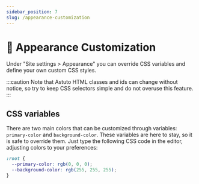 ```yaml
---
sidebar_position: 7
slug: /appearance-customization
---
```


# 🎨 Appearance Customization

Under "Site settings > Appearance" you can override CSS variables and define your own custom CSS styles.

:::caution
Note that Astuto HTML classes and ids can change without notice, so try to keep CSS selectors simple and do not overuse this feature.
:::

## CSS variables

There are two main colors that can be customized through variables: `primary-color` and `background-color`. These variables are here to stay, so it is safe to override them. Just type the following CSS code in the editor, adjusting colors to your preferences:

```css
:root {
  --primary-color: rgb(0, 0, 0);
  --background-color: rgb(255, 255, 255);
}
```